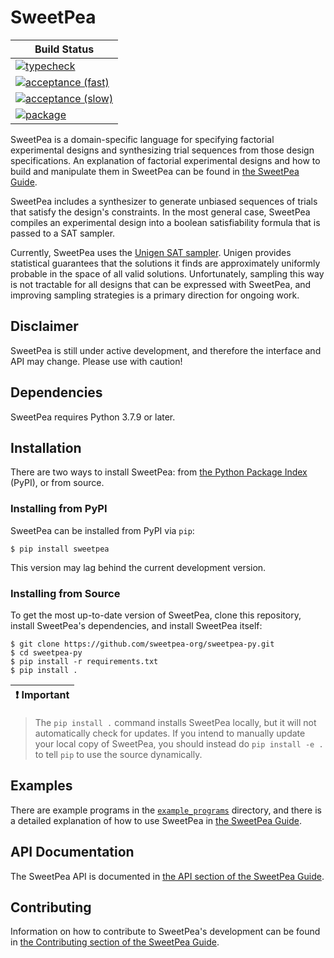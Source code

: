 SweetPea
========

| Build Status                                                                                                               |
|----------------------------------------------------------------------------------------------------------------------------|
| [![typecheck](../../actions/workflows/typecheck.yml/badge.svg)](../../actions/workflows/typecheck.yml)                     |
| [![acceptance (fast)](../../actions/workflows/acceptance-fast.yml/badge.svg)](../../actions/workflows/acceptance-fast.yml) |
| [![acceptance (slow)](../../actions/workflows/acceptance-slow.yml/badge.svg)](../../actions/workflows/acceptance-slow.yml) |
| [![package](../../actions/workflows/test.yml/badge.svg)](../../actions/workflows/test.yml)                                 |

SweetPea is a domain-specific language for specifying factorial experimental
designs and synthesizing trial sequences from those design specifications. An
explanation of factorial experimental designs and how to build and manipulate
them in SweetPea can be found in [the SweetPea
Guide](https://sweetpea-org.github.io).

SweetPea includes a synthesizer to generate unbiased sequences of trials that
satisfy the design's constraints. In the most general case, SweetPea compiles an
experimental design into a boolean satisfiability formula that is passed to a
SAT sampler.

Currently, SweetPea uses the [Unigen SAT
sampler](https://bitbucket.org/kuldeepmeel/unigen). Unigen provides statistical
guarantees that the solutions it finds are approximately uniformly probable in
the space of all valid solutions. Unfortunately, sampling this way is not
tractable for all designs that can be expressed with SweetPea, and improving
sampling strategies is a primary direction for ongoing work.


## Disclaimer

SweetPea is still under active development, and therefore the interface and API
may change. Please use with caution!


## Dependencies

SweetPea requires Python 3.7.9 or later.


## Installation

There are two ways to install SweetPea: from [the Python Package
Index](https://pypi.org) (PyPI), or from source.


### Installing from PyPI

SweetPea can be installed from PyPI via `pip`:

    $ pip install sweetpea

This version may lag behind the current development version.


### Installing from Source

To get the most up-to-date version of SweetPea, clone this repository, install
SweetPea's dependencies, and install SweetPea itself:

    $ git clone https://github.com/sweetpea-org/sweetpea-py.git
    $ cd sweetpea-py
    $ pip install -r requirements.txt
    $ pip install .

| <div style="width:100%">:exclamation: **Important**</div> |
|-----------------------------------------------------------|

> The `pip install .` command installs SweetPea locally, but it will not
> automatically check for updates. If you intend to manually update your local
> copy of SweetPea, you should instead do `pip install -e .` to tell `pip` to
> use the source dynamically.


## Examples

There are example programs in the [`example_programs`](example_programs/)
directory, and there is a detailed explanation of how to use SweetPea in [the
SweetPea Guide](https://sweetpea-org.github.io).


## API Documentation

The SweetPea API is documented in [the API section of the SweetPea
Guide](https://sweetpea-org.github.io/api.html).


## Contributing

Information on how to contribute to SweetPea's development can be found in [the
Contributing section of the SweetPea
Guide](https://sweetpea-org.github.io/guide/contributing.html).
